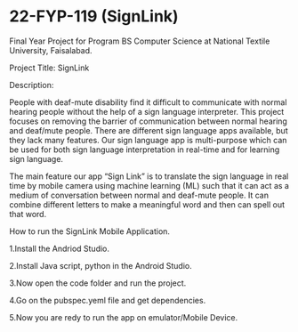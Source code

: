 # 22-FYP-119 (SignLink)
Final Year Project for Program BS Computer Science at National Textile University, Faisalabad. 

Project Title: SignLink

Description:

People with deaf-mute disability find it difficult to communicate with normal hearing people without the help of a sign language interpreter. This project focuses on removing the barrier of communication between normal hearing and deaf/mute people. There are different sign language apps available, but they lack many features. Our sign language app is multi-purpose which can be used for both sign language interpretation in real-time and for learning sign language. 

The main feature our app “Sign Link” is to translate the sign language in real time by mobile camera using machine learning (ML) such that it can act as a medium of conversation between normal and deaf-mute people. It can combine different letters to make a meaningful word and then can spell out that word.


How to run the SignLink Mobile Application.

1.Install the Andriod Studio.

2.Install Java script, python in the Android Studio.

3.Now open the code folder and run the project.

4.Go on the pubspec.yeml file and get dependencies.

5.Now you are redy to run the app on emulator/Mobile Device.
